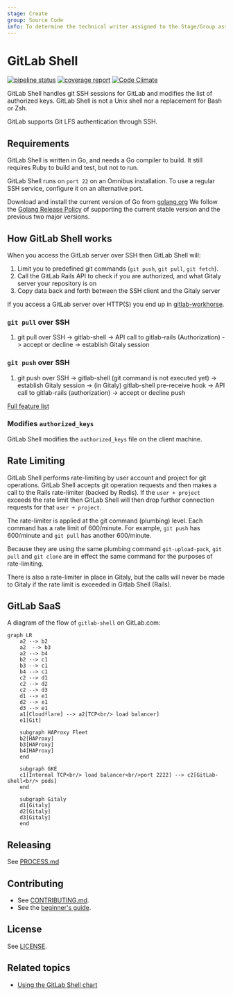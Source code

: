```yaml
---
stage: Create
group: Source Code
info: To determine the technical writer assigned to the Stage/Group associated with this page, see https://about.gitlab.com/handbook/engineering/ux/technical-writing/#assignments
---
```


# GitLab Shell

[![pipeline status](https://gitlab.com/gitlab-org/gitlab-shell/badges/main/pipeline.svg)](https://gitlab.com/gitlab-org/gitlab-shell/-/pipelines?ref=main)
[![coverage report](https://gitlab.com/gitlab-org/gitlab-shell/badges/main/coverage.svg)](https://gitlab.com/gitlab-org/gitlab-shell/-/pipelines?ref=main)
[![Code Climate](https://codeclimate.com/github/gitlabhq/gitlab-shell.svg)](https://codeclimate.com/github/gitlabhq/gitlab-shell)

GitLab Shell handles git SSH sessions for GitLab and modifies the list of authorized keys.
GitLab Shell is not a Unix shell nor a replacement for Bash or Zsh.

GitLab supports Git LFS authentication through SSH.

## Requirements

GitLab Shell is written in Go, and needs a Go compiler to build. It still requires
Ruby to build and test, but not to run.

GitLab Shell runs on `port 22` on an Omnibus installation. To use a regular SSH
service, configure it on an alternative port.

Download and install the current version of Go from [golang.org](https://golang.org/dl/)
We follow the [Golang Release Policy](https://golang.org/doc/devel/release.html#policy)
of supporting the current stable version and the previous two major versions.

## How GitLab Shell works

When you access the GitLab server over SSH then GitLab Shell will:

1. Limit you to predefined git commands (`git push`, `git pull`, `git fetch`).
1. Call the GitLab Rails API to check if you are authorized, and what Gitaly server your repository is on
1. Copy data back and forth between the SSH client and the Gitaly server

If you access a GitLab server over HTTP(S) you end up in [gitlab-workhorse](https://gitlab.com/gitlab-org/gitlab/tree/master/workhorse).

### `git pull` over SSH

1. git pull over SSH -> gitlab-shell -> API call to gitlab-rails (Authorization) -> accept or decline -> establish Gitaly session

### `git push` over SSH

1. git push over SSH -> gitlab-shell (git command is not executed yet) -> establish Gitaly session -> (in Gitaly) gitlab-shell pre-receive hook -> API call to gitlab-rails (authorization) -> accept or decline push

[Full feature list](doc/features.md)

### Modifies `authorized_keys`

GitLab Shell modifies the `authorized_keys` file on the client machine.

## Rate Limiting

GitLab Shell performs rate-limiting by user account and project for git operations. GitLab Shell accepts git operation requests and then makes a call to the Rails rate-limiter (backed by Redis). If the `user + project` exceeds the rate limit then GitLab Shell will then drop further connection requests for that `user + project`.

The rate-limiter is applied at the git command (plumbing) level. Each command has a rate limit of 600/minute. For example, `git push` has 600/minute and `git pull` has another 600/minute.

Because they are using the same plumbing command `git-upload-pack`, `git pull` and `git clone` are in effect the same command for the purposes of rate-limiting.

There is also a rate-limiter in place in Gitaly, but the calls will never be made to Gitaly if the rate limit is exceeded in Gitlab Shell (Rails).

## GitLab SaaS

A diagram of the flow of `gitlab-shell` on GitLab.com:

```mermaid
graph LR
    a2 --> b2
    a2  --> b3
    a2 --> b4
    b2 --> c1
    b3 --> c1
    b4 --> c1
    c2 --> d1
    c2 --> d2
    c2 --> d3
    d1 --> e1
    d2 --> e1
    d3 --> e1
    a1[Cloudflare] --> a2[TCP<br/> load balancer]
    e1[Git]

    subgraph HAProxy Fleet
    b2[HAProxy]
    b3[HAProxy]
    b4[HAProxy]
    end

    subgraph GKE
    c1[Internal TCP<br/> load balancer<br/>port 2222] --> c2[GitLab-shell<br/> pods]
    end

    subgraph Gitaly
    d1[Gitaly]
    d2[Gitaly]
    d3[Gitaly]
    end
```

## Releasing

See [PROCESS.md](./PROCESS.md)

## Contributing

- See [CONTRIBUTING.md](./CONTRIBUTING.md).
- See the [beginner's guide](doc/beginners_guide.md).

## License

See [LICENSE](./LICENSE).

## Related topics

- [Using the GitLab Shell chart](https://docs.gitlab.com/charts/charts/gitlab/gitlab-shell/#using-the-gitlab-shell-chart)
